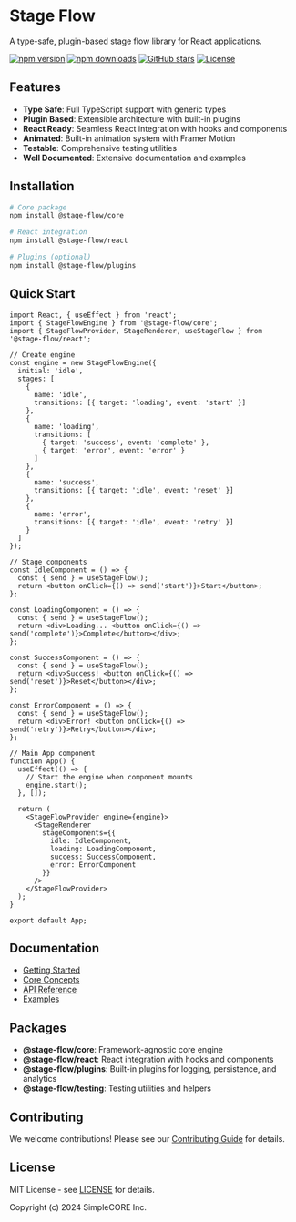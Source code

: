# Stage Flow

A type-safe, plugin-based stage flow library for React applications.

[![npm version](https://img.shields.io/npm/v/@stage-flow/core.svg)](https://www.npmjs.com/package/@stage-flow/core)
[![npm downloads](https://img.shields.io/npm/dm/@stage-flow/core.svg)](https://www.npmjs.com/package/@stage-flow/core)
[![GitHub stars](https://img.shields.io/github/stars/stage-flow/stage-flow.svg)](https://github.com/stage-flow/stage-flow)
[![License](https://img.shields.io/npm/l/@stage-flow/core.svg)](https://github.com/stage-flow/stage-flow/blob/main/LICENSE)

## Features

- **Type Safe**: Full TypeScript support with generic types
- **Plugin Based**: Extensible architecture with built-in plugins
- **React Ready**: Seamless React integration with hooks and components
- **Animated**: Built-in animation system with Framer Motion
- **Testable**: Comprehensive testing utilities
- **Well Documented**: Extensive documentation and examples

## Installation

```bash
# Core package
npm install @stage-flow/core

# React integration
npm install @stage-flow/react

# Plugins (optional)
npm install @stage-flow/plugins
```

## Quick Start

```tsx
import React, { useEffect } from 'react';
import { StageFlowEngine } from '@stage-flow/core';
import { StageFlowProvider, StageRenderer, useStageFlow } from '@stage-flow/react';

// Create engine
const engine = new StageFlowEngine({
  initial: 'idle',
  stages: [
    {
      name: 'idle',
      transitions: [{ target: 'loading', event: 'start' }]
    },
    {
      name: 'loading',
      transitions: [
        { target: 'success', event: 'complete' },
        { target: 'error', event: 'error' }
      ]
    },
    {
      name: 'success',
      transitions: [{ target: 'idle', event: 'reset' }]
    },
    {
      name: 'error',
      transitions: [{ target: 'idle', event: 'retry' }]
    }
  ]
});

// Stage components
const IdleComponent = () => {
  const { send } = useStageFlow();
  return <button onClick={() => send('start')}>Start</button>;
};

const LoadingComponent = () => {
  const { send } = useStageFlow();
  return <div>Loading... <button onClick={() => send('complete')}>Complete</button></div>;
};

const SuccessComponent = () => {
  const { send } = useStageFlow();
  return <div>Success! <button onClick={() => send('reset')}>Reset</button></div>;
};

const ErrorComponent = () => {
  const { send } = useStageFlow();
  return <div>Error! <button onClick={() => send('retry')}>Retry</button></div>;
};

// Main App component
function App() {
  useEffect(() => {
    // Start the engine when component mounts
    engine.start();
  }, []);

  return (
    <StageFlowProvider engine={engine}>
      <StageRenderer
        stageComponents={{
          idle: IdleComponent,
          loading: LoadingComponent,
          success: SuccessComponent,
          error: ErrorComponent
        }}
      />
    </StageFlowProvider>
  );
}

export default App;
```

## Documentation

- [Getting Started](https://simplecore-inc.github.io/stage-flow/docs/guide/getting-started)
- [Core Concepts](https://simplecore-inc.github.io/stage-flow/docs/guide/core-concepts)
- [API Reference](https://simplecore-inc.github.io/stage-flow/docs/api/)
- [Examples](https://simplecore-inc.github.io/stage-flow/docs/examples/basic/simple-counter)

## Packages

- **@stage-flow/core**: Framework-agnostic core engine
- **@stage-flow/react**: React integration with hooks and components
- **@stage-flow/plugins**: Built-in plugins for logging, persistence, and analytics
- **@stage-flow/testing**: Testing utilities and helpers

## Contributing

We welcome contributions! Please see our [Contributing Guide](CONTRIBUTING.md) for details.

## License

MIT License - see [LICENSE](LICENSE) for details.

Copyright (c) 2024 SimpleCORE Inc. 